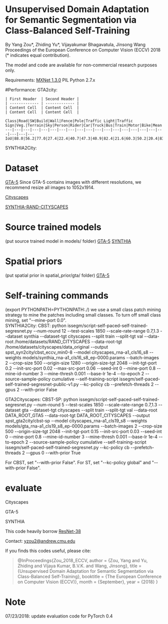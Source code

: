 # Unsupervised Domain Adaptation for Semantic Segmentation via Class-Balanced Self-Training

By Yang Zou*, Zhiding Yu*, Vijayakumar Bhagavatula, Jinsong Wang 
Proceedings of the European Conference on Computer Vision (ECCV) 2018 (* indicates equal contribution).

The model and code are available for non-commercial research purposes only.

Requirements:
[MXNet 1.3.0](https://mxnet.apache.org/install/index.html?platform=Linux&language=Python&processor=GPU)
PIL
Python 2.7.x


#Performance:
GTA2city:

	| First Header  | Second Header |
	| ------------- | ------------- |
	| Content Cell  | Content Cell  |
	| Content Cell  | Content Cell  |

	Class|Road|SW|Build|Wall|Fence|Pole|Traffic Light|Traffic Sign|Veg.|Terrain|Sky|Person|Rider|Car|Truck|Bus|Train|Motor|Bike|Mean
	---|---|---|---|---|---|---|---|---|---|---|---|---|---|---|---|---|---|---|---|---
	IoU|88.0|56.2|77.0|27.4|22.4|40.7|47.3|40.9|82.4|21.6|60.3|50.2|20.4|83.8|35.0|51.0|15.2|20.6|37.0|46.2

SYNTHIA2City:

# Dataset
[GTA-5](https://download.visinf.tu-darmstadt.de/data/from_games/)
Since GTA-5 contains images with different resolutions, we recommend resize all images to 1052x1914. 

[Cityscapes](https://www.cityscapes-dataset.com/)

[SYNTHIA-RAND-CITYSCAPES](http://synthia-dataset.net/download/808/)

# Source trained models 
(put source trained model in models/ folder)
[GTA-5](https://www.dropbox.com/s/idnnk398hf6u3x9/gta_rna-a1_cls19_s8_ep-0000.params?dl=0)
[SYNTHIA](https://www.dropbox.com/s/l6oxhxhovn2l38p/synthia_rna-a1_cls16_s8_ep-0000.params?dl=0)

# Spatial priors 
(put spatial prior in spatial_prior/gta/ folder)
[GTA-5](https://www.dropbox.com/s/o6xac8r3z30huxs/prior_array.mat?dl=0)

# Self-training commands
(export PYTHONPATH=PYTHONPATH:./)
we use a small class patch mining strategy to mine the patches including small classes. To turn off small class mining, set "--mine-port 0.0".  
SYNTHIA2City:
CBST:
python issegm/script-self-paced-self-trained-segresnet.py --num-round 12 --test-scales 1850 --scale-rate-range 0.7,1.3 --dataset synthia --dataset-tgt cityscapes --split train --split-tgt val --data-root /home/datasets/RAND_CITYSCAPES --data-root-tgt /home/datasets/cityscapes/data_original --output spst_syn2city/cbst_eccv_min0-8 --model cityscapes_rna-a1_cls16_s8 --weights models/synthia_rna-a1_cls16_s8_ep-0000.params --batch-images 2 --crop-size 500 --origin-size 1280 --origin-size-tgt 2048 --init-tgt-port 0.2 --init-src-port 0.02 --max-src-port 0.06 --seed-int 0 --mine-port 0.8 --mine-id-number 3 --mine-thresh 0.001 --base-lr 1e-4 --to-epoch 2 --source-sample-policy cumulative --self-training-script issegm/self-paced-self-trained-segresnet-public-v1.py --kc-policy cb --prefetch-threads 2 --gpus 2 --with-prior False

GTA2Cityscapes:
CBST-SP:
python issegm/script-self-paced-self-trained-segresnet.py --num-round 5 --test-scales 1850 --scale-rate-range 0.7,1.3 --dataset gta --dataset-tgt cityscapes --split train --split-tgt val --data-root DATA_ROOT_GTA5 --data-root-tgt DATA_ROOT_CITYSCAPES --output spst_gta2city/cbst-sp --model cityscapes_rna-a1_cls19_s8 --weights models/gta_rna-a1_cls19_s8_ep-0000.params --batch-images 2 --crop-size 500 --origin-size-tgt 2048 --init-tgt-port 0.15 --init-src-port 0.03 --seed-int 0 --mine-port 0.8 --mine-id-number 3 --mine-thresh 0.001 --base-lr 1e-4 --to-epoch 2 --source-sample-policy cumulative --self-training-script issegm/self-paced-self-trained-segresnet.py --kc-policy cb --prefetch-threads 2 --gpus 0 --with-prior True

For CBST, set "--with-prior False". For ST, set "--kc-policy global" and "--with-prior False".


# evaluate
Cityscapes

GTA-5

SYNTHIA

This code heavily borrow [ResNet-38](https://github.com/itijyou/ademxapp)

Contact: yzou2@andrew.cmu.edu

If you finds this codes useful, please cite:


> @InProceedings{Zou_2018_ECCV,
author = {Zou, Yang and Yu, Zhiding and Vijaya Kumar, B.V.K. and Wang, Jinsong},
title = {Unsupervised Domain Adaptation for Semantic Segmentation via Class-Balanced Self-Training},
booktitle = {The European Conference on Computer Vision (ECCV)},
month = {September},
year = {2018}
}

# Note

07/23/2018: update evaluation code for PyTorch 0.4
